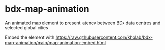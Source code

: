 # bdx-map-animation
An animated map element to present latency between BDx data centres and selected global cities

Embed the element with
https://raw.githubusercontent.com/kholab/bdx-map-animation/main/map-animation-embed.html 
